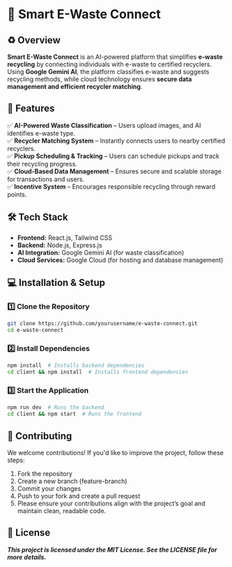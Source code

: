 # 📌 Smart E-Waste Connect  

## ♻️ Overview  
**Smart E-Waste Connect** is an AI-powered platform that simplifies **e-waste recycling** by connecting individuals with e-waste to certified recyclers. Using **Google Gemini AI**, the platform classifies e-waste and suggests recycling methods, while cloud technology ensures **secure data management and efficient recycler matching**.  

## 🚀 Features  
✅ **AI-Powered Waste Classification** – Users upload images, and AI identifies e-waste type.  
✅ **Recycler Matching System** – Instantly connects users to nearby certified recyclers.  
✅ **Pickup Scheduling & Tracking** – Users can schedule pickups and track their recycling progress.  
✅ **Cloud-Based Data Management** – Ensures secure and scalable storage for transactions and users.  
✅ **Incentive System** – Encourages responsible recycling through reward points.  

## 🛠 Tech Stack  
- **Frontend:** React.js, Tailwind CSS  
- **Backend:** Node.js, Express.js  
- **AI Integration:** Google Gemini AI (for waste classification)  
- **Cloud Services:** Google Cloud (for hosting and database management)  

## 💻 Installation & Setup  

### 1️⃣ Clone the Repository  
```bash
git clone https://github.com/yourusername/e-waste-connect.git
cd e-waste-connect
```
### 2️⃣ Install Dependencies
```bash
npm install  # Installs backend dependencies
cd client && npm install  # Installs frontend dependencies
```
### 3️⃣ Start the Application
```bash
npm run dev  # Runs the backend  
cd client && npm start  # Runs the frontend  
```
## 🎯 Contributing

We welcome contributions! If you'd like to improve the project, follow these steps:

1. Fork the repository
2. Create a new branch (feature-branch)
3. Commit your changes
4. Push to your fork and create a pull request
5. Please ensure your contributions align with the project’s goal and maintain clean, readable code.

## 📜 License

***This project is licensed under the MIT License. See the LICENSE file for more details.***

